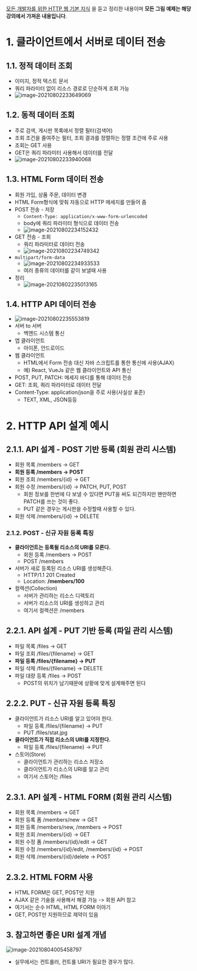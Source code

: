 [모든 개발자를 위한 HTTP 웹 기본 지식](https://www.inflearn.com/course/http-웹-네트워크/dashboard) 을 듣고 정리한 내용이며 **모든 그림 예제는 해당 강의에서 가져온 내용입니다**.

# 1. 클라이언트에서 서버로 데이터 전송



## 1.1. 정적 데이터 조회

- 이미지, 정적 텍스트 문서
- 쿼리 파라미터 없이 리소스 경로로 단순하게 조회 가능
- ![image-20210802233649069](img/image-20210802233649069.png)

## 1.2. 동적 데이터 조회

- 주로 검색, 게시판 목록에서 정렬 필터(검색어)
- 조회 조건을 줄여주는 필터, 조회 결과를 정렬하는 정렬 조건에 주로 사용
- 조회는 GET 사용
- GET은 쿼리 파라미터 사용해서 데이터를 전달
- ![image-20210802233940068](img/image-20210802233940068.png)

## 1.3. HTML Form 데이터 전송

- 회원 가입, 상품 주문, 데이터 변경
- HTML Form형식에 맞춰 자동으로 HTTP 메세지를 만들어 줌
- POST 전송 - 저장
  - `Content-Type: application/x-www-form-urlencoded`
  - body에 쿼리 파라미터 형식으로 데이터 전송
  - ![image-20210802234152432](img/image-20210802234152432.png)
- GET 전송 - 조회
  - 쿼리 파라미터로 데이터 전송
  - ![image-20210802234749342](img/image-20210802234749342.png)
- `multipart/form-data`
  - ![image-20210802234933533](img/image-20210802234933533.png)
  - 여러 종류의 데이터를 같이 보낼때 사용
- 정리
  - ![image-20210802235013165](img/image-20210802235013165.png)



## 1.4. HTTP API 데이터 전송

- ![image-20210802235553819](img/image-20210802235553819.png)
- 서버 to 서버
  - 백엔드 시스템 통신
- 앱 클라이언트
  - 아이폰, 안드로이드
- 웹 클라이언트
  - HTML에서 Form 전송 대신 자바 스크립트를 통한 통신에 사용(AJAX)
  - 예) React, VueJs 같은 웹 클라이언트와 API 통신
- POST, PUT, PATCH: 메세지 바디를 통해 데이터 전송
- GET: 조회, 쿼리 파라미터로 데이터 전달
- Content-Type: application/json을 주로 사용(사실상 표준)
  - TEXT, XML, JSON등등





# 2. HTTP API 설계 예시



## 2.1.1. API 설계 - POST 기반 등록 (회원 관리 시스템)

- 회원 목록 /members -> GET
- **회원 등록 /members -> POST**
- 회원 조회 /members/{id} -> GET
- 회원 수정 /members/{id} -> PATCH, PUT, POST
  - 회원 정보를 한번에 다 보낼 수 있다면 PUT을 써도 되긴하지만 왠만하면 PATCH를 쓰는 것이 좋다.
  - PUT 같은 경우는 게시판을 수정할때 사용할 수 있다.
- 회원 삭제 /members/{id} -> DELETE



### 2.1.2. POST - 신규 자원 등록 특징

- **클라이언트는 등록될 리소스의 URI를 모른다.**
  - 회원 등록 /members -> POST
  - POST /members
- 서버가 새로 등록된 리소스 URI를 생성해준다.
  - HTTP/1.1 201 Created
  - Location: **/members/100**
- 컬렉션(Collection)
  - 서버가 관리하는 리소스 디렉토리
  - 서버가 리소스의 URI를 생성하고 관리
  - 여기서 컬렉션은 /members





## 2.2.1. API 설계 - PUT 기반 등록 (파일 관리 시스템)

- 파일 목록 /files -> GET
- 파일 조회 /files/{filename} -> GET
- **파일 등록 /files/{filename} -> PUT**
- 파일 삭제 /files/{filename} -> DELETE
- 파일 대량 등록 /files -> POST
  - POST의 위치가 남기때문에 상황에 맞게 설계해주면 된다



## 2.2.2. PUT - 신규 자원 등록 특징

- 클라이언트가 리소스 URI를 알고 있어야 한다.
  - 파일 등록 /files/{filename} -> PUT
  - PUT /files/stat.jpg
- **클라이언트가 직접 리소스의 URI를 지정한다.**
  - 파일 등록 /files/{filename} -> PUT
- 스토어(Store)
  - 클라이언트가 관리하는 리소스 저장소
  - 클라이언트가 리소스의 URI를 알고 관리
  - 여기서 스토어는 /files



## 2.3.1. API 설계 - HTML FORM (회원 관리 시스템)

- 회원 목록 /members -> GET
- 회원 등록 폼 /members/new -> GET
- 회원 등록 /members/new, /members -> POST
- 회원 조회 /members/{id} -> GET
- 회원 수정 폼 /members/{id}/edit -> GET
- 회원 수정 /members/{id}/edit, /members/{id}  -> POST
- 회원 삭제 /members/{id}/delete -> POST



## 2.3.2. HTML FORM 사용

- HTML FORM은 GET, POST만 지원
- AJAX 같은 기술을 사용해서 해결 가능 -> 회원 API 참고
- 여기서는 순수 HTML, HTML FORM 이야기
- GET, POST만 지원하므로 제약이 있음



## 3. 참고하면 좋은 URI 설계 개념

![image-20210804005458797](img/image-20210804005458797.png)

- 실무에서는 컨트롤러, 컨트롤 URI가 필요한 경우가 많다.
